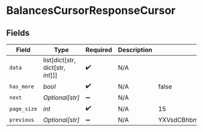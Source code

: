 # BalancesCursorResponseCursor


## Fields

| Field                                        | Type                                         | Required                                     | Description                                  | Example                                      |
| -------------------------------------------- | -------------------------------------------- | -------------------------------------------- | -------------------------------------------- | -------------------------------------------- |
| `data`                                       | list[dict[str, dict[str, *int*]]]            | :heavy_check_mark:                           | N/A                                          |                                              |
| `has_more`                                   | *bool*                                       | :heavy_check_mark:                           | N/A                                          | false                                        |
| `next`                                       | *Optional[str]*                              | :heavy_minus_sign:                           | N/A                                          |                                              |
| `page_size`                                  | *int*                                        | :heavy_check_mark:                           | N/A                                          | 15                                           |
| `previous`                                   | *Optional[str]*                              | :heavy_minus_sign:                           | N/A                                          | YXVsdCBhbmQgYSBtYXhpbXVtIG1heF9yZXN1bHRzLol= |